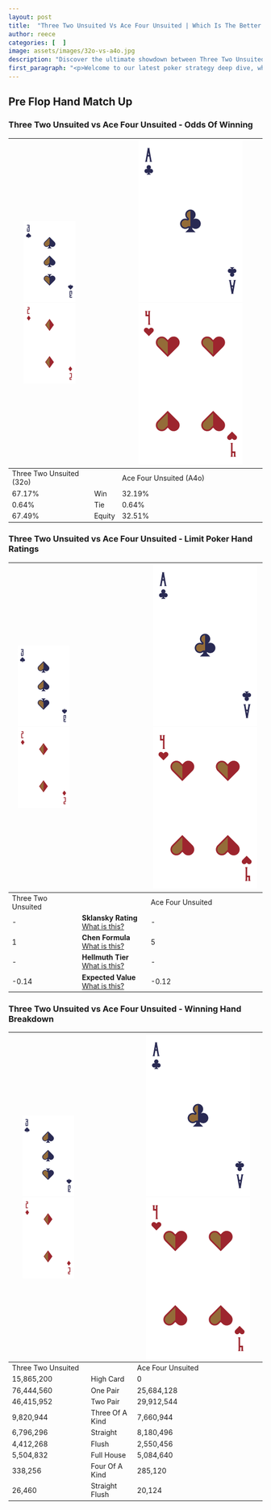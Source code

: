 ```yaml
---
layout: post
title:  "Three Two Unsuited Vs Ace Four Unsuited | Which Is The Better Hand In Poker? A Complete Guide"
author: reece
categories: [  ]
image: assets/images/32o-vs-a4o.jpg
description: "Discover the ultimate showdown between Three Two Unsuited and Ace Four Unsuited in poker! Uncover the odds, strategies, and scenarios where one hand triumphs over the other. Get ready to up your poker game with this thrilling analysis."
first_paragraph: "<p>Welcome to our latest poker strategy deep dive, where we're pitting two distinct hands against each other in a high-stakes showdown: Three Two Unsuited vs Ace Four Unsuited.</p><p>In the dynamic world of poker, every decision counts, and knowing which hand holds the upper hand is key to your success at the table.</p><p>In this article, we'll dissect these two hands, explore the scenarios where one dominates the other, and equip you with the knowledge to make strategic choices that can tip the odds in your favor.</p><p>Get ready to unravel the intriguing dynamics of these poker hands and elevate your game to new heights.</p>"
---
```




[comment]: # (sp0)

## Pre Flop Hand Match Up

<div class="table hand-ratings" markdown="1"> 



### Three Two Unsuited vs Ace Four Unsuited - Odds Of Winning


    
| ![image info](assets/images/hand1/3.png) ![image info](assets/images/hand1/2o.png) |  | ![image info](assets/images/hand2/A.png) ![image info](assets/images/hand2/4o.png) |
| -------- | -------- | -------- |
| Three Two Unsuited (32o) |  | Ace Four Unsuited (A4o) |
| 67.17% | Win | 32.19% |
| 0.64% | Tie | 0.64% |
| 67.49% | Equity | 32.51% |




[comment]: # (sp1)



### Three Two Unsuited vs Ace Four Unsuited - Limit Poker Hand Ratings


    
| ![image info](assets/images/hand1/3.png) ![image info](assets/images/hand1/2o.png) |  | ![image info](assets/images/hand2/A.png) ![image info](assets/images/hand2/4o.png) |
| -------- | -------- | -------- |
| Three Two Unsuited |  | Ace Four Unsuited |
| - | **Sklansky Rating** [What is this?](/sklansky-rating-explained) | - |
| 1 | **Chen Formula** [What is this?](/chen-formula-explained) | 5 |
| - | **Hellmuth Tier** [What is this?](/Hellmuth-tier-explained) | - |
| -0.14 | **Expected Value** [What is this?](/expected-value-explained) | -0.12 |




[comment]: # (sp2)



### Three Two Unsuited vs Ace Four Unsuited - Winning Hand Breakdown


    
| ![image info](assets/images/hand1/3.png) ![image info](assets/images/hand1/2o.png) |  | ![image info](assets/images/hand2/A.png) ![image info](assets/images/hand2/4o.png) |
| -------- | -------- | -------- |
| Three Two Unsuited |  | Ace Four Unsuited |
| 15,865,200 | High Card | 0 |
| 76,444,560 | One Pair | 25,684,128 |
| 46,415,952 | Two Pair | 29,912,544 |
| 9,820,944 | Three Of A Kind | 7,660,944 |
| 6,796,296 | Straight | 8,180,496 |
| 4,412,268 | Flush | 2,550,456 |
| 5,504,832 | Full House | 5,084,640 |
| 338,256 | Four Of A Kind | 285,120 |
| 26,460 | Straight Flush | 20,124 |




[comment]: # (sp3)



</div>

[comment]: # (sp4)



[comment]: # (sp5)

